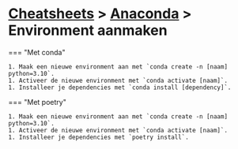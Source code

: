 # [Cheatsheets](../cheatsheets.md) > [Anaconda](main.md) > Environment aanmaken

=== "Met conda"

    1. Maak een nieuwe environment aan met `conda create -n [naam] python=3.10`.
    1. Activeer de nieuwe environment met `conda activate [naam]`.
    1. Installeer je dependencies met `conda install [dependency]`.

=== "Met poetry"

    1. Maak een nieuwe environment aan met `conda create -n [naam] python=3.10`.
    1. Activeer de nieuwe environment met `conda activate [naam]`.
    1. Installeer je dependencies met `poetry install`.
